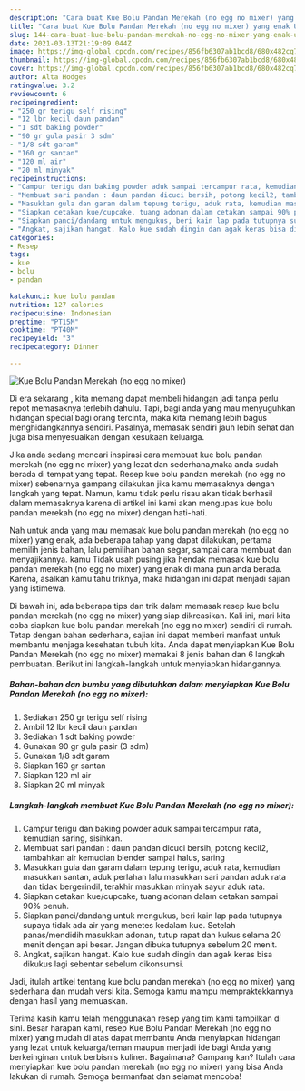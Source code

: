 ```yaml
---
description: "Cara buat Kue Bolu Pandan Merekah (no egg no mixer) yang enak Untuk Jualan"
title: "Cara buat Kue Bolu Pandan Merekah (no egg no mixer) yang enak Untuk Jualan"
slug: 144-cara-buat-kue-bolu-pandan-merekah-no-egg-no-mixer-yang-enak-untuk-jualan
date: 2021-03-13T21:19:09.044Z
image: https://img-global.cpcdn.com/recipes/856fb6307ab1bcd8/680x482cq70/kue-bolu-pandan-merekah-no-egg-no-mixer-foto-resep-utama.jpg
thumbnail: https://img-global.cpcdn.com/recipes/856fb6307ab1bcd8/680x482cq70/kue-bolu-pandan-merekah-no-egg-no-mixer-foto-resep-utama.jpg
cover: https://img-global.cpcdn.com/recipes/856fb6307ab1bcd8/680x482cq70/kue-bolu-pandan-merekah-no-egg-no-mixer-foto-resep-utama.jpg
author: Alta Hodges
ratingvalue: 3.2
reviewcount: 6
recipeingredient:
- "250 gr terigu self rising"
- "12 lbr kecil daun pandan"
- "1 sdt baking powder"
- "90 gr gula pasir 3 sdm"
- "1/8 sdt garam"
- "160 gr santan"
- "120 ml air"
- "20 ml minyak"
recipeinstructions:
- "Campur terigu dan baking powder aduk sampai tercampur rata, kemudian saring, sisihkan."
- "Membuat sari pandan : daun pandan dicuci bersih, potong kecil2, tambahkan air kemudian blender sampai halus, saring"
- "Masukkan gula dan garam dalam tepung terigu, aduk rata, kemudian masukkan santan, aduk perlahan lalu masukkan sari pandan aduk rata dan tidak bergerindil, terakhir masukkan minyak sayur aduk rata."
- "Siapkan cetakan kue/cupcake, tuang adonan dalam cetakan sampai 90% penuh."
- "Siapkan panci/dandang untuk mengukus, beri kain lap pada tutupnya supaya tidak ada air yang menetes kedalam kue. Setelah panas/mendidih masukkan adonan, tutup rapat dan kukus selama 20 menit dengan api besar. Jangan dibuka tutupnya sebelum 20 menit."
- "Angkat, sajikan hangat. Kalo kue sudah dingin dan agak keras bisa dikukus lagi sebentar sebelum dikonsumsi."
categories:
- Resep
tags:
- kue
- bolu
- pandan

katakunci: kue bolu pandan 
nutrition: 127 calories
recipecuisine: Indonesian
preptime: "PT15M"
cooktime: "PT40M"
recipeyield: "3"
recipecategory: Dinner

---
```



![Kue Bolu Pandan Merekah (no egg no mixer)](https://img-global.cpcdn.com/recipes/856fb6307ab1bcd8/680x482cq70/kue-bolu-pandan-merekah-no-egg-no-mixer-foto-resep-utama.jpg)

Di era  sekarang , kita memang dapat membeli hidangan jadi tanpa perlu repot memasaknya terlebih dahulu. Tapi, bagi anda yang mau menyuguhkan hidangan special bagi orang tercinta, maka kita memang lebih bagus menghidangkannya sendiri. Pasalnya, memasak sendiri jauh lebih sehat dan juga bisa menyesuaikan dengan kesukaan keluarga.

Jika anda sedang mencari inspirasi cara membuat kue bolu pandan merekah (no egg no mixer) yang lezat dan sederhana,maka anda sudah berada di tempat yang tepat. Resep kue bolu pandan merekah (no egg no mixer)  sebenarnya gampang dilakukan jika kamu memasaknya dengan langkah yang tepat. Namun, kamu tidak perlu risau akan tidak berhasil dalam memasaknya 
karena di artikel ini kami akan mengupas kue bolu pandan merekah (no egg no mixer) dengan hati-hati.  



Nah untuk anda yang mau memasak kue bolu pandan merekah (no egg no mixer) yang enak, ada beberapa tahap yang dapat dilakukan, pertama memilih jenis bahan, lalu pemilihan bahan segar, sampai cara membuat dan menyajikannya. kamu Tidak usah pusing jika hendak memasak kue bolu pandan merekah (no egg no mixer) yang enak di mana pun anda berada. Karena, asalkan kamu  tahu triknya, maka hidangan ini dapat menjadi sajian yang istimewa.

Di bawah ini, ada beberapa tips dan trik dalam memasak resep kue bolu pandan merekah (no egg no mixer) yang siap dikreasikan. Kali ini, mari kita coba siapkan kue bolu pandan merekah (no egg no mixer) sendiri di rumah. Tetap dengan bahan sederhana, sajian ini dapat memberi manfaat untuk membantu menjaga kesehatan tubuh kita. Anda dapat menyiapkan Kue Bolu Pandan Merekah (no egg no mixer) memakai 8 jenis bahan dan 6 langkah pembuatan. Berikut ini langkah-langkah untuk menyiapkan hidangannya.

<!--inarticleads1-->

##### Bahan-bahan dan bumbu yang dibutuhkan dalam menyiapkan Kue Bolu Pandan Merekah (no egg no mixer):

1. Sediakan 250 gr terigu self rising
1. Ambil 12 lbr kecil daun pandan
1. Sediakan 1 sdt baking powder
1. Gunakan 90 gr gula pasir (3 sdm)
1. Gunakan 1/8 sdt garam
1. Siapkan 160 gr santan
1. Siapkan 120 ml air
1. Siapkan 20 ml minyak




<!--inarticleads2-->

##### Langkah-langkah membuat Kue Bolu Pandan Merekah (no egg no mixer):

1. Campur terigu dan baking powder aduk sampai tercampur rata, kemudian saring, sisihkan.
1. Membuat sari pandan : daun pandan dicuci bersih, potong kecil2, tambahkan air kemudian blender sampai halus, saring
1. Masukkan gula dan garam dalam tepung terigu, aduk rata, kemudian masukkan santan, aduk perlahan lalu masukkan sari pandan aduk rata dan tidak bergerindil, terakhir masukkan minyak sayur aduk rata.
1. Siapkan cetakan kue/cupcake, tuang adonan dalam cetakan sampai 90% penuh.
1. Siapkan panci/dandang untuk mengukus, beri kain lap pada tutupnya supaya tidak ada air yang menetes kedalam kue. Setelah panas/mendidih masukkan adonan, tutup rapat dan kukus selama 20 menit dengan api besar. Jangan dibuka tutupnya sebelum 20 menit.
1. Angkat, sajikan hangat. Kalo kue sudah dingin dan agak keras bisa dikukus lagi sebentar sebelum dikonsumsi.




Jadi, itulah artikel tentang  kue bolu pandan merekah (no egg no mixer)  yang sederhana dan mudah versi kita. Semoga kamu mampu mempraktekkannya dengan hasil yang memuaskan. 

Terima kasih kamu telah menggunakan resep yang tim kami tampilkan di sini. Besar harapan kami, resep  Kue Bolu Pandan Merekah (no egg no mixer) yang mudah di atas dapat membantu Anda menyiapkan hidangan yang lezat untuk keluarga/teman maupun menjadi ide bagi Anda yang berkeinginan untuk berbisnis kuliner. Bagaimana? Gampang kan? Itulah cara menyiapkan kue bolu pandan merekah (no egg no mixer) yang bisa Anda lakukan di rumah. Semoga bermanfaat dan selamat mencoba!

